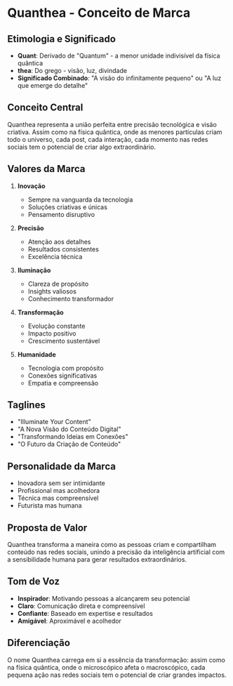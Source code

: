 # Quanthea - Conceito de Marca

## Etimologia e Significado
- **Quant**: Derivado de "Quantum" - a menor unidade indivisível da física quântica
- **thea**: Do grego - visão, luz, divindade
- **Significado Combinado**: "A visão do infinitamente pequeno" ou "A luz que emerge do detalhe"

## Conceito Central
Quanthea representa a união perfeita entre precisão tecnológica e visão criativa. Assim como na física quântica, onde as menores partículas criam todo o universo, cada post, cada interação, cada momento nas redes sociais tem o potencial de criar algo extraordinário.

## Valores da Marca
1. **Inovação**
   - Sempre na vanguarda da tecnologia
   - Soluções criativas e únicas
   - Pensamento disruptivo

2. **Precisão**
   - Atenção aos detalhes
   - Resultados consistentes
   - Excelência técnica

3. **Iluminação**
   - Clareza de propósito
   - Insights valiosos
   - Conhecimento transformador

4. **Transformação**
   - Evolução constante
   - Impacto positivo
   - Crescimento sustentável

5. **Humanidade**
   - Tecnologia com propósito
   - Conexões significativas
   - Empatia e compreensão

## Taglines
- "Illuminate Your Content"
- "A Nova Visão do Conteúdo Digital"
- "Transformando Ideias em Conexões"
- "O Futuro da Criação de Conteúdo"

## Personalidade da Marca
- Inovadora sem ser intimidante
- Profissional mas acolhedora
- Técnica mas compreensível
- Futurista mas humana

## Proposta de Valor
Quanthea transforma a maneira como as pessoas criam e compartilham conteúdo nas redes sociais, unindo a precisão da inteligência artificial com a sensibilidade humana para gerar resultados extraordinários.

## Tom de Voz
- **Inspirador**: Motivando pessoas a alcançarem seu potencial
- **Claro**: Comunicação direta e compreensível
- **Confiante**: Baseado em expertise e resultados
- **Amigável**: Aproximável e acolhedor

## Diferenciação
O nome Quanthea carrega em si a essência da transformação: assim como na física quântica, onde o microscópico afeta o macroscópico, cada pequena ação nas redes sociais tem o potencial de criar grandes impactos. 